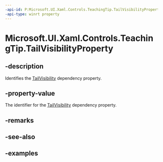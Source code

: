 ```yaml
---
-api-id: P:Microsoft.UI.Xaml.Controls.TeachingTip.TailVisibilityProperty
-api-type: winrt property
---
```


# Microsoft.UI.Xaml.Controls.TeachingTip.TailVisibilityProperty

<!--
public static Windows.UI.Xaml.DependencyProperty TailVisibilityProperty { get; }
-->

## -description

Identifies the [TailVisibility](teachingtip_tailvisibility.md) dependency property.

## -property-value

The identifier for the [TailVisibility](teachingtip_tailvisibility.md) dependency property.

## -remarks

## -see-also

## -examples

